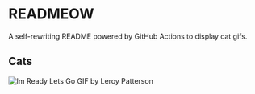 # READMEOW

A self-rewriting README powered by GitHub Actions to display cat gifs.

## Cats

![Im Ready Lets Go GIF by Leroy Patterson](https://media1.giphy.com/media/CjmvTCZf2U3p09Cn0h/200.gif?cid=9acd02das4hg93bvp9qiu8g54f4lqw1quq3307p5752e91cd&ep=v1_gifs_search&rid=200.gif&ct=g)
